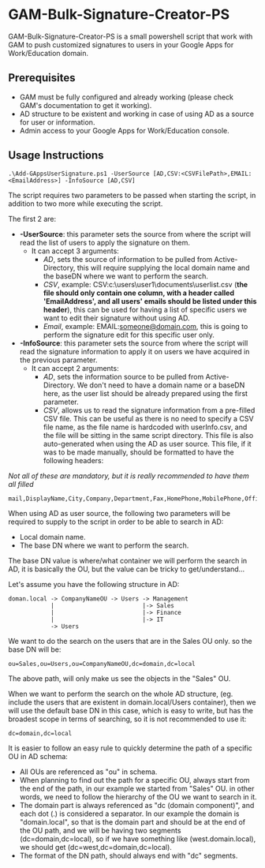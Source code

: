 GAM-Bulk-Signature-Creator-PS
=============================

GAM-Bulk-Signature-Creator-PS is a small powershell script that work with GAM to push customized signatures to users in your Google Apps for Work/Education domain.

Prerequisites
-------------

 - GAM must be fully configured and already working (please check GAM's documentation to get it working).
 - AD structure to be existent and working in case of using AD as a source for user or information.
 - Admin access to your Google Apps for Work/Education console.

Usage Instructions
------------------

    .\Add-GAppsUserSignature.ps1 -UserSource [AD,CSV:<CSVFilePath>,EMAIL:<EmailAddress>] -InfoSource [AD,CSV]

The script requires two parameters to be passed when starting the script, in addition to two more while executing the script.

The first 2 are:

 - **-UserSource**: this parameter sets the source from where the script will read the list of users to apply the signature on them.
	 - It can accept 3 arguments:
		 - *AD*, sets the source of information to be pulled from Active-Directory, this will require supplying the local domain name and the baseDN where we want to perform the search.
		 - *CSV*, example: CSV:c:\users\user1\documents\userlist.csv (**the file should only contain one column, with a header called 'EmailAddress', and all users' emails should be listed under this header**), this can be used for having a list of specific users we want to edit their signature without using AD.
		 - *Email*, example: EMAIL:someone@domain.com, this is going to perform the signature edit for this specific user only.
 - **-InfoSource**: this parameter sets the source from where the script will read the signature information to apply it on users we have acquired in the previous parameter.
	 - It can accept 2 arguments:
		 - *AD*, sets the information source to be pulled from Active-Directory. We don't need to have a domain name or a baseDN here, as the user list should be already prepared using the first parameter.
		 - *CSV*, allows us to read the signature information from a pre-filled CSV file. This can be useful as there is no need to specify a CSV file name, as the file name is hardcoded with userInfo.csv, and the file will be sitting in the same script directory. This file is also auto-generated when using the AD as user source. This file, if it was to be made manually, should be formatted to have the following headers:

*Not all of these are mandatory, but it is really recommended to have them all filled*

    mail,DisplayName,City,Company,Department,Fax,HomePhone,MobilePhone,OfficePhone,POBox,PostalCode,State,Country,StreetAddress,Title.

When using AD as user source, the following two parameters will be required to supply to the script in order to be able to search in AD:

 - Local domain name.
 - The base DN where we want to perform the search.

The base DN value is where/what container we will perform the search in AD, it is basically the OU, but the value can be tricky to get/understand...

Let's assume you have the following structure in AD:

    doman.local -> CompanyNameOU -> Users -> Management
                |                         |-> Sales
                |                         |-> Finance
                |                         |-> IT
                -> Users


We want to do the search on the users that are in the Sales OU only. so the base DN will be:

    ou=Sales,ou=Users,ou=CompanyNameOU,dc=domain,dc=local

The above path, will only make us see the objects in the "Sales" OU.

When we want to perform the search on the whole AD structure, (eg. include the users that are existent in domain.local/Users container), then we will use the default base DN in this case, which is easy to write, but has the broadest scope in terms of searching, so it is not recommended to use it:

    dc=domain,dc=local

It is easier to follow an easy rule to quickly determine the path of a specific OU in AD schema:

 - All OUs are referenced as "ou" in schema.
 - When planning to find out the path for a specific OU, always start from the end of the path, in our example we started from "Sales" OU. in other words, we need to follow the hierarchy of the OU we want to search in it.
 - The domain part is always referenced as "dc (domain component)", and each dot (.) is considered a separator. In our example the domain is "domain.local", so that is the domain part and should be at the end of the OU path, and we will be having two segments (dc=domain,dc=local), so if we have something like (west.domain.local), we should get (dc=west,dc=domain,dc=local).
 - The format of the DN path, should always end with "dc" segments.
